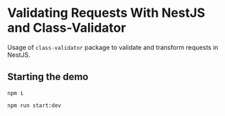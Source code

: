 # Validating Requests With NestJS and Class-Validator

Usage of `class-validator` package to validate and transform requests in NestJS.

## Starting the demo

`npm i`

`npm run start:dev`

